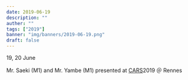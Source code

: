 ```yaml
---
date: 2019-06-19
description: ""
auther: ""
tags: ["2019"]
banner: "img/banners/2019-06-19.png"
draft: false
---
```

19, 20 June

Mr. Saeki (M1) and Mr. Yambe (M1) presented at [CARS](https://www.cars2019.org/)2019 ＠ Rennes
<!--more-->
